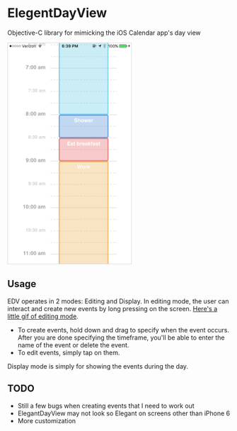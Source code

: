 # ElegentDayView

Objective-C library for mimicking the iOS Calendar app's day view

<img src = "https://github.com/mdmueller3/ElegentDayView/blob/master/Screenshot.PNG" height = 500px>

## Usage

EDV operates in 2 modes: Editing and Display. In editing mode, the user can interact and create new events by long pressing on the screen. [Here's a little gif of editing mode](https://gfycat.com/WildWiltedFalcon).

- To create events, hold down and drag to specify when the event occurs. After you are done specifying the timeframe, you'll be able to enter the name of the event or delete the event.
- To edit events, simply tap on them.

Display mode is simply for showing the events during the day.

## TODO
- Still a few bugs when creating events that I need to work out
- ElegantDayView may not look so Elegant on screens other than iPhone 6
- More customization

